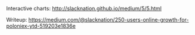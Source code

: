 Interactive charts: http://slacknation.github.io/medium/5/5.html

Writeup: https://medium.com/@slacknation/250-users-online-growth-for-poloniex-ytd-519203e1836e
